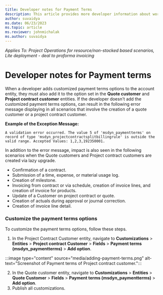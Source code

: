 ```yaml
---
title: Developer notes for Payment Terms
description: This article provides more developer information about working with payment terms.
author: suvaidya
ms.date: 06/23/2023
ms.topic: article
ms.reviewer: johnmichalak
ms.author: suvaidya
---
```

_Applies To:  Project Operations for resource/non-stocked based scenarios, Lite deployment - deal to proforma invoicing_


# Developer notes for Payment terms 

When a developer adds customized payment terms options to the account entity, they must also add it to the option set in the **Quote customer** and **Project contract customer** entities. 
If the developer doesn't add the customized payment terms options, can result in the following error message displaying in all scenarios that involve the creation of a quote customer or a project contract customer. 

**Example of the Exception Message:** 

``` console
A validation error occurred. The value 5 of 'msdyn_paymentterms' on record of type 'msdyn_projectcontractsplitbillingrule' is outside the valid range. Accepted Values: 1,2,3,192350001.
```

In addition to the error message, impact is also seen in the following scenarios when the Quote customers and Project contract customers are created via lazy upgrade. 

- Confirmation of a contract.
- Submission of a time, expense, or material usage log.
- Creation of milestone.
- Invoicing from contract or via schedule, creation of invoice lines, and creation of invoice for products. 
- Update of a Customer on project contract or quote. 
- Creation of actuals during approval or journal correction.
- Creation of invoice line detail.

### Customize the payment terms options

To customize the payment terms options, follow these steps.

1. In the Project Contract Customer entity, navigate to **Customizations** > **Entities** > **Project contract Customer** > **Fields** > **Payment terms (msdyn_paymentterms)** > **Add option**.

:::image type="content" source="media/adding-payment-terms.png" alt-text="Screenshot of Payment terms of Project contract customer."::: 

2. In the Quote customer entity, navigate to **Customizations** > **Entities** > **Quote Customer** > **Fields** > **Payment terms (msdyn_paymentterms)** > **Add option**.
3. Publish all customizations.
